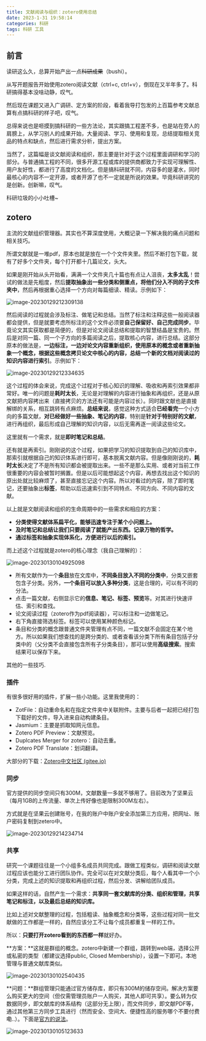 ```yaml
---
title: 文献阅读与组织：zotero使用总结
date: 2023-1-31 19:58:14
categories: 科研
tags: 科研 工具
---
```




## 前言

读研这么久，总算开始产出一点~~科研成果~~（bushi）。

从写开题报告开始使用zotero阅读文献（ctrl+c, ctrl+v），倒现在又半年多了。科研搞得基本没啥动静，叹气。

然后现在课题又进入广调研、定方案的阶段，看着我导打包发的上百篇参考文献总算有点搞科研的样子吧，叹气。

总得来说也是咂摸到搞科研的一些方法论，其实跟搞工程差不多，也是站在旁人的肩膀上，从学习别人的成果开始，大量阅读、学习、使用和复现，总结提取相关竞品的特点和缺点，然后进行需求分析，提出方案。

当然了，这篇幅是谈文献阅读和组织，那主要是针对于这个过程里面调研和学习的部分。与普通搞工程的不同，很多开源工程或库的提供商都致力于实现可理解性、用户友好性，都进行了高度的文档化。但是搞科研就不同，内容多的是灌水，同时最核心的内容不一定开源，或者开源了也不一定就是所说的效果。毕竟科研讲究的是创新。创新嘛，叹气。

科研垃圾的小小吐槽~

## zotero

主流的文献组织管理器。其实也不算深度使用，大概记录一下解决我的痛点问题和相关技巧。

所谓文献就是一堆pdf，原本也就是放在一个个文件夹里。然后不断打包下载，就有了好多个文件夹，每个打开都十几篇论文，头大。

如果是刚开始从头开始看，满满一个文件夹几十篇也有点让人沮丧，**太多太乱**！尝试的做法是先粗度，然后**提取抽象出一些分类和侧重点，将他们分入不同的子文件夹中**，然后再根据重心选择一个方向对每篇细读、精读。示例如下：

![image-20230129212309138](https://picbed.olimi.icu//img/image-20230129212309138.png)

然后阅读的过程就会涉及标注、做笔记和总结。当然了标注和注释这些一般阅读器都会提供，但是就要考虑所标注的这个文件必须要**自己保留好、自己完成同步**。毕竟论文其实获取都是简便的，但是对论文阅读总结和提取的智慧结晶是宝贵的。然后是对同一篇、同一个子方向的多篇阅读之后，提取核心内容，进行总结。这部分原本的做法是，**一边标注，一边对论文内容重新组织，使用原本的概念或者重新抽象一个概念，根据这些概念拷贝论文中核心的内容，总结一个新的文档对阅读过的知识内容进行索引**。示例如下：

![image-20230129212334635](https://picbed.olimi.icu//img/image-20230129212334635.png)

这个过程的体会来说，完成这个过程对于核心知识的理解、吸收和再索引效果都非常好。唯一的问题是**耗时太长**，无论是对理解的内容进行抽象和再组织，还是从原文献把内容拷出来（直接拷贝的方法还有可能是内容过长）。同时跟文献也是直接解绑的关系，相互跳转有点麻烦。**总结来说**，感觉这种方式适合**已经看完**一个小方向的多篇文献，**对已经做好一些抽象、笔记的内容**，特别是**针对于特别好的文献**，进行再组织，最后形成自己理解的知识内容，以后无需再逐一阅读这些论文。

这里就有一个需求，就是**即时笔记和总结**。

还有就是再索引。刚刚说的这个过程，如果把学习的知识提取到自己的知识库中，那索引就根据自己的知识体系进行即可，基本脱离文献内容。但是像刚刚说的，**耗时太长**决定了不是所有知识都会被提取出来。一些不是那么实用、或者对当前工作很重要的内容会被暂时搁置。但是以后可能想起这个内容，再想去找出这个知识的原出处就比较麻烦了，甚至直接忘记这个内容。所以对看过的内容，除了即时笔记，还要抽象出**标签**，帮助以后迅速索引到不同特点、不同方向、不同内容的文献。

以上就是文献阅读和组织的生命周期中的一些需求和相应的方案：

- **分类使得文献体系扁平化，能够迅速专注于某个小问题上。**
- **及时笔记和总结让我们只要阅读了就能产出东西。记录万物的哲学。**
- **通过标签和抽象实现体系化，方便进行以后的索引。**

而上述这个过程就是zotero的核心理念（我自己理解的）：

![image-20230130104925098](https://picbed.olimi.icu//img/image-20230129214234714.png)

- 所有文献作为一个**条目**放在文库中，**不同条目放入不同的分类中**，分类又嵌套包含子分类。另外，**一个条目可以放入多种分类**，这是合理的，可以有不同的分法。
- 点击一篇文献，右侧显示它的**信息、笔记、标签、预览**等。对其进行快速评估、索引和查找。
- 论文阅读过程（zotero作为pdf阅读器），可以标注和一边做笔记。
- 右下角直接筛选标签。标签可以使用某种颜色标记。
- 条目和分类的概念跟普通文件夹管理有点不同，一篇文献不会固定在某个地方。所以如果我们想查找的是跨分类的、或者查看该分类下所有条目包括子分类中的（父分类不会直接包含所有子分类条目），那可以使用**高级搜索**。搜索结果可以保存下来。

其他的一些技巧.

### 插件

有很多很好用的插件，扩展一些小功能。这里我使用的：

- ZotFile：自动重命名和在指定文件夹中关联附件。主要与后者一起把已经打包下载好的文件，导入进来自动构建条目。
- Jasmium：主要是抓取知网元信息。
- Zotero PDF Preview：文献预览。
- Duplcates Merger for zotero：自动去重。
- Zotero PDF Translate：划词翻译。

大部分的下载：[Zotero中文社区 (gitee.io)](https://zotero-chinese.gitee.io/zotero-plugins/#/)

### 同步

官方提供的同步空间只有300M，文献数量一多就不够用了。目前改为了坚果云（每月1GB的上传流量、单次上传好像也是限制300M左右）。

方式就是在坚果云创建账号，在我的账户中账户安全添加第三方应用，把网址、账户密码复制到zetero中。

![image-20230129214234714](https://picbed.olimi.icu//img/image-20230130102540435.png)

### 共享

研究一个课题往往是一个小组多名成员共同完成。跟做工程类似，调研和阅读文献过程应该也能分工进行团队协作。完全可以在对文献分类后，每个人看其中一个小分类，完成上述的知识提取和再组织过程，然后分发、讲解给团队成员。

如果这样的话，自然产生一个需求：**共享同一套文献库的分类、组织和管理，共享笔记和标注，以及最后总结的知识库。**

比如上述对文献整理的过程，包括粗读、抽象概念和分类等，这些过程对同一批文献做的工作都是一样的，自然应该分工不让每个成员都重复一样的工作。

所以：**只要打开zotero看到的东西都一样**就好办。

**方案：**这就是群组的概念。zotero中新建一个群组，跳转到web端，选择公开或私密的类型（都建议选择public, Closed Membership），设置一下即可。本地管理与普通文献库类似。

![image-20230130102540435](https://picbed.olimi.icu//img/image-20230130105123633.png)

**问题：**群组管理只能通过官方储存库，即只有300M的储存空间。解决方案要么购买更大的空间（但仅需管理员账户一人购买，其他人即可共享）。要么转为仅数据同步，即文献库的体系结构（这部分无上限），而文件同步，即文献PDF等，通过其他第三方同步工具进行（然而安全、空间大、便捷性高的服务哪个不要付费嘞..）。下面是[官方的说法](https://www.zotero.org/support/sync)。

![image-20230130105123633](https://picbed.olimi.icu//img/image-20230130104925098.png)